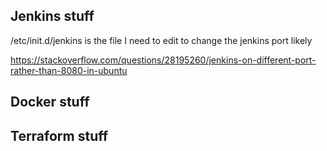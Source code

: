 ## Jenkins stuff

/etc/init.d/jenkins is the file I need to edit to change the jenkins port likely

https://stackoverflow.com/questions/28195260/jenkins-on-different-port-rather-than-8080-in-ubuntu

## Docker stuff

## Terraform stuff

## 
